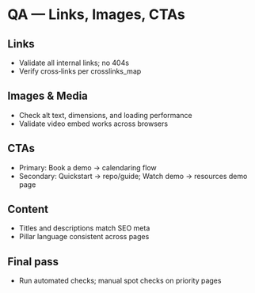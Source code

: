 # QA — Links, Images, CTAs

## Links
- Validate all internal links; no 404s
- Verify cross‑links per crosslinks_map

## Images & Media
- Check alt text, dimensions, and loading performance
- Validate video embed works across browsers

## CTAs
- Primary: Book a demo → calendaring flow
- Secondary: Quickstart → repo/guide; Watch demo → resources demo page

## Content
- Titles and descriptions match SEO meta
- Pillar language consistent across pages

## Final pass
- Run automated checks; manual spot checks on priority pages
